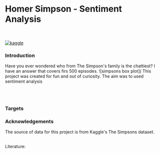 # Homer Simpson - Sentiment Analysis <br><br/>

[![kaggle](https://img.shields.io/badge/_-Open_in_Kaggle-informational?style=plastic&logo=kaggle&logoColor=white&color=045bab&link=https://www.kaggle.com/code/martinab/homer-simpson-sentiment-analysis?scriptVersionId=113613957)](https://www.kaggle.com/code/martinab/homer-simpson-sentiment-analysis?scriptVersionId=113613957)

### Introduction
Have you ever wondered who from The Simpson's family is the chattiest? I have an answer that covers firs 500 episodes.
![simpsons box plot](
This project was created for fun and out of curiosity. The aim was to used sentiment analysis

<br><br/>


### Targets

 
### Acknowledgements

The source of data for this project is from Kaggle's The Simpsons dataset. <br><br/>


Literature:
